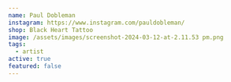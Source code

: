 ```yaml
---
name: Paul Dobleman
instagram: https://www.instagram.com/pauldobleman/
shop: Black Heart Tattoo
image: /assets/images/screenshot-2024-03-12-at-2.11.53 pm.png
tags:
  - artist
active: true
featured: false
---
```

